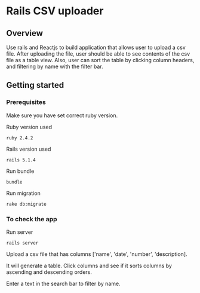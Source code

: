 # Rails CSV uploader 

## Overview
Use rails and Reactjs to build application that allows user to upload a csv file.
After uploading the file, user should be able to see contents of the csv file as a table view.
Also, user can sort the table by clicking column headers, and filtering by name with the filter bar.

## Getting started

### Prerequisites
Make sure you have set correct ruby version.

Ruby version used

```
ruby 2.4.2
```

Rails version used

```
rails 5.1.4
```

Run bundle

```
bundle
```

Run migration

```
rake db:migrate
```

### To check the app
Run server

```
rails server
```

Upload a csv file that has columns ['name', 'date', 'number', 'description].

It will generate a table. Click columns and see if it sorts columns by ascending and descending orders.

Enter a text in the search bar to filter by name.
